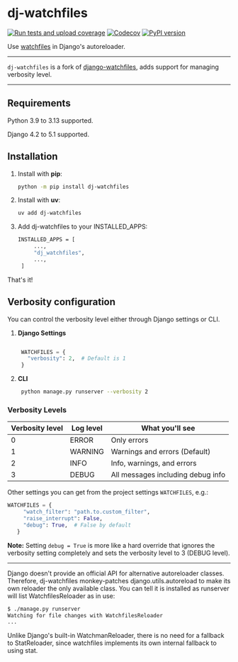 # dj-watchfiles

[![Run tests and upload coverage](https://github.com/xshapira/dj-watchfiles/actions/workflows/main.yml/badge.svg)](https://github.com/xshapira/dj-watchfiles/actions/workflows/main.yml)
[![Codecov](https://img.shields.io/codecov/c/gh/xshapira/dj-watchfiles?color=%2334D058)](https://codecov.io/gh/xshapira/dj-watchfiles)
[![PyPI version](https://badge.fury.io/py/dj-watchfiles.svg)](https://badge.fury.io/py/dj-watchfiles)

Use [watchfiles](https://watchfiles.helpmanual.io/) in Django's autoreloader.

---

`dj-watchfiles` is a fork of [django-watchfiles](https://github.com/adamchainz/django-watchfiles), adds support for managing verbosity level.

---

## Requirements

Python 3.9 to 3.13 supported.

Django 4.2 to 5.1 supported.

## Installation

1. Install with **pip**:

   ```sh
   python -m pip install dj-watchfiles
   ```

2. Install with **uv**:

   ```sh
   uv add dj-watchfiles
   ```

3. Add dj-watchfiles to your INSTALLED_APPS:

   ```sh
   INSTALLED_APPS = [
        ...,
        "dj_watchfiles",
        ...,
    ]
   ```

That's it!

## Verbosity configuration

You can control the verbosity level either through Django settings or CLI.

1. **Django Settings**

   ```py

    WATCHFILES = {
      "verbosity": 2,  # Default is 1
    }

   ```

1. **CLI**

   ```sh
    python manage.py runserver --verbosity 2
   ```

### Verbosity Levels

| Verbosity level | Log level | What you'll see |
| --- | --- | --- |
| 0 | ERROR | Only errors |
| 1 | WARNING | Warnings and errors (Default) |
| 2 | INFO | Info, warnings, and errors |
| 3 | DEBUG | All messages including debug info |

Other settings you can get from the project settings `WATCHFILES`, e.g.:

```py
WATCHFILES = {
     "watch_filter": "path.to.custom_filter",
     "raise_interrupt": False,
     "debug": True,  # False by default
   }
```

**Note:** Setting `debug = True` is more like a hard override that ignores the verbosity setting completely and sets the verbosity level to 3 (DEBUG level).

---

Django doesn't provide an official API for alternative autoreloader classes.
Therefore, dj-watchfiles monkey-patches django.utils.autoreload to make its own reloader the only available class.
You can tell it is installed as runserver will list WatchfilesReloader as in use:

```sh
$ ./manage.py runserver
Watching for file changes with WatchfilesReloader
...

```

Unlike Django's built-in WatchmanReloader, there is no need for a fallback to StatReloader, since watchfiles implements its own internal fallback to using stat.
